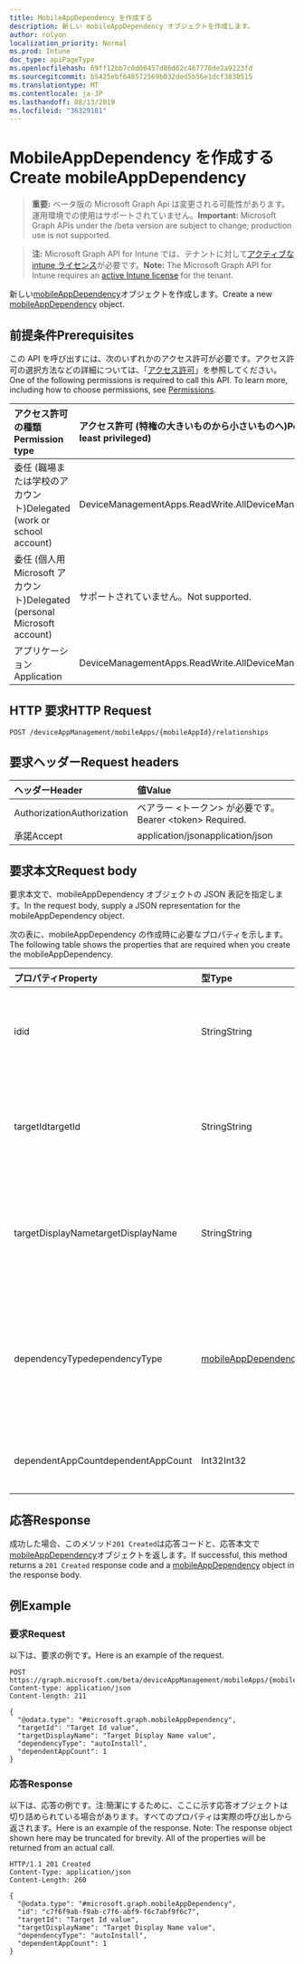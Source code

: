 ```yaml
---
title: MobileAppDependency を作成する
description: 新しい mobileAppDependency オブジェクトを作成します。
author: rolyon
localization_priority: Normal
ms.prod: Intune
doc_type: apiPageType
ms.openlocfilehash: 69ff12bb7c0d00457d86d62c467778de2a9223fd
ms.sourcegitcommit: b5425ebf648572569b032ded5b56e1dcf3830515
ms.translationtype: MT
ms.contentlocale: ja-JP
ms.lasthandoff: 08/13/2019
ms.locfileid: "36329181"
---
```

# <a name="create-mobileappdependency"></a><span data-ttu-id="40429-103">MobileAppDependency を作成する</span><span class="sxs-lookup"><span data-stu-id="40429-103">Create mobileAppDependency</span></span>

> <span data-ttu-id="40429-104">**重要:** ベータ版の Microsoft Graph Api は変更される可能性があります。運用環境での使用はサポートされていません。</span><span class="sxs-lookup"><span data-stu-id="40429-104">**Important:** Microsoft Graph APIs under the /beta version are subject to change; production use is not supported.</span></span>

> <span data-ttu-id="40429-105">**注:** Microsoft Graph API for Intune では、テナントに対して[アクティブな intune ライセンス](https://go.microsoft.com/fwlink/?linkid=839381)が必要です。</span><span class="sxs-lookup"><span data-stu-id="40429-105">**Note:** The Microsoft Graph API for Intune requires an [active Intune license](https://go.microsoft.com/fwlink/?linkid=839381) for the tenant.</span></span>

<span data-ttu-id="40429-106">新しい[mobileAppDependency](../resources/intune-apps-mobileappdependency.md)オブジェクトを作成します。</span><span class="sxs-lookup"><span data-stu-id="40429-106">Create a new [mobileAppDependency](../resources/intune-apps-mobileappdependency.md) object.</span></span>

## <a name="prerequisites"></a><span data-ttu-id="40429-107">前提条件</span><span class="sxs-lookup"><span data-stu-id="40429-107">Prerequisites</span></span>
<span data-ttu-id="40429-p101">この API を呼び出すには、次のいずれかのアクセス許可が必要です。アクセス許可の選択方法などの詳細については、「[アクセス許可](/graph/permissions-reference)」を参照してください。</span><span class="sxs-lookup"><span data-stu-id="40429-p101">One of the following permissions is required to call this API. To learn more, including how to choose permissions, see [Permissions](/graph/permissions-reference).</span></span>

|<span data-ttu-id="40429-110">アクセス許可の種類</span><span class="sxs-lookup"><span data-stu-id="40429-110">Permission type</span></span>|<span data-ttu-id="40429-111">アクセス許可 (特権の大きいものから小さいものへ)</span><span class="sxs-lookup"><span data-stu-id="40429-111">Permissions (from most to least privileged)</span></span>|
|:---|:---|
|<span data-ttu-id="40429-112">委任 (職場または学校のアカウント)</span><span class="sxs-lookup"><span data-stu-id="40429-112">Delegated (work or school account)</span></span>|<span data-ttu-id="40429-113">DeviceManagementApps.ReadWrite.All</span><span class="sxs-lookup"><span data-stu-id="40429-113">DeviceManagementApps.ReadWrite.All</span></span>|
|<span data-ttu-id="40429-114">委任 (個人用 Microsoft アカウント)</span><span class="sxs-lookup"><span data-stu-id="40429-114">Delegated (personal Microsoft account)</span></span>|<span data-ttu-id="40429-115">サポートされていません。</span><span class="sxs-lookup"><span data-stu-id="40429-115">Not supported.</span></span>|
|<span data-ttu-id="40429-116">アプリケーション</span><span class="sxs-lookup"><span data-stu-id="40429-116">Application</span></span>|<span data-ttu-id="40429-117">DeviceManagementApps.ReadWrite.All</span><span class="sxs-lookup"><span data-stu-id="40429-117">DeviceManagementApps.ReadWrite.All</span></span>|

## <a name="http-request"></a><span data-ttu-id="40429-118">HTTP 要求</span><span class="sxs-lookup"><span data-stu-id="40429-118">HTTP Request</span></span>
<!-- {
  "blockType": "ignored"
}
-->
``` http
POST /deviceAppManagement/mobileApps/{mobileAppId}/relationships
```

## <a name="request-headers"></a><span data-ttu-id="40429-119">要求ヘッダー</span><span class="sxs-lookup"><span data-stu-id="40429-119">Request headers</span></span>
|<span data-ttu-id="40429-120">ヘッダー</span><span class="sxs-lookup"><span data-stu-id="40429-120">Header</span></span>|<span data-ttu-id="40429-121">値</span><span class="sxs-lookup"><span data-stu-id="40429-121">Value</span></span>|
|:---|:---|
|<span data-ttu-id="40429-122">Authorization</span><span class="sxs-lookup"><span data-stu-id="40429-122">Authorization</span></span>|<span data-ttu-id="40429-123">ベアラー &lt;トークン&gt; が必要です。</span><span class="sxs-lookup"><span data-stu-id="40429-123">Bearer &lt;token&gt; Required.</span></span>|
|<span data-ttu-id="40429-124">承諾</span><span class="sxs-lookup"><span data-stu-id="40429-124">Accept</span></span>|<span data-ttu-id="40429-125">application/json</span><span class="sxs-lookup"><span data-stu-id="40429-125">application/json</span></span>|

## <a name="request-body"></a><span data-ttu-id="40429-126">要求本文</span><span class="sxs-lookup"><span data-stu-id="40429-126">Request body</span></span>
<span data-ttu-id="40429-127">要求本文で、mobileAppDependency オブジェクトの JSON 表記を指定します。</span><span class="sxs-lookup"><span data-stu-id="40429-127">In the request body, supply a JSON representation for the mobileAppDependency object.</span></span>

<span data-ttu-id="40429-128">次の表に、mobileAppDependency の作成時に必要なプロパティを示します。</span><span class="sxs-lookup"><span data-stu-id="40429-128">The following table shows the properties that are required when you create the mobileAppDependency.</span></span>

|<span data-ttu-id="40429-129">プロパティ</span><span class="sxs-lookup"><span data-stu-id="40429-129">Property</span></span>|<span data-ttu-id="40429-130">型</span><span class="sxs-lookup"><span data-stu-id="40429-130">Type</span></span>|<span data-ttu-id="40429-131">説明</span><span class="sxs-lookup"><span data-stu-id="40429-131">Description</span></span>|
|:---|:---|:---|
|<span data-ttu-id="40429-132">id</span><span class="sxs-lookup"><span data-stu-id="40429-132">id</span></span>|<span data-ttu-id="40429-133">String</span><span class="sxs-lookup"><span data-stu-id="40429-133">String</span></span>|<span data-ttu-id="40429-134">リレーションシップエンティティ id。[MobileAppRelationship](../resources/intune-apps-mobileapprelationship.md)から継承します。</span><span class="sxs-lookup"><span data-stu-id="40429-134">The relationship entity id. Inherited from [mobileAppRelationship](../resources/intune-apps-mobileapprelationship.md)</span></span>|
|<span data-ttu-id="40429-135">targetId</span><span class="sxs-lookup"><span data-stu-id="40429-135">targetId</span></span>|<span data-ttu-id="40429-136">String</span><span class="sxs-lookup"><span data-stu-id="40429-136">String</span></span>|<span data-ttu-id="40429-137">ターゲットの子モバイルアプリのアプリ id。[MobileAppRelationship](../resources/intune-apps-mobileapprelationship.md)から継承します。</span><span class="sxs-lookup"><span data-stu-id="40429-137">The target child mobile app's app id. Inherited from [mobileAppRelationship](../resources/intune-apps-mobileapprelationship.md)</span></span>|
|<span data-ttu-id="40429-138">targetDisplayName</span><span class="sxs-lookup"><span data-stu-id="40429-138">targetDisplayName</span></span>|<span data-ttu-id="40429-139">String</span><span class="sxs-lookup"><span data-stu-id="40429-139">String</span></span>|<span data-ttu-id="40429-140">ターゲットの子モバイルアプリの表示名。</span><span class="sxs-lookup"><span data-stu-id="40429-140">The target child mobile app's display name.</span></span> <span data-ttu-id="40429-141">[MobileAppRelationship](../resources/intune-apps-mobileapprelationship.md)から継承します。</span><span class="sxs-lookup"><span data-stu-id="40429-141">Inherited from [mobileAppRelationship](../resources/intune-apps-mobileapprelationship.md)</span></span>|
|<span data-ttu-id="40429-142">dependencyType</span><span class="sxs-lookup"><span data-stu-id="40429-142">dependencyType</span></span>|[<span data-ttu-id="40429-143">mobileAppDependencyType</span><span class="sxs-lookup"><span data-stu-id="40429-143">mobileAppDependencyType</span></span>](../resources/intune-apps-mobileappdependencytype.md)|<span data-ttu-id="40429-144">親アプリと子アプリ間の依存関係の種類。</span><span class="sxs-lookup"><span data-stu-id="40429-144">The type of dependency relationship between the parent and child apps.</span></span> <span data-ttu-id="40429-145">可能な値は、`detect`、`autoInstall` です。</span><span class="sxs-lookup"><span data-stu-id="40429-145">Possible values are: `detect`, `autoInstall`.</span></span>|
|<span data-ttu-id="40429-146">dependentAppCount</span><span class="sxs-lookup"><span data-stu-id="40429-146">dependentAppCount</span></span>|<span data-ttu-id="40429-147">Int32</span><span class="sxs-lookup"><span data-stu-id="40429-147">Int32</span></span>|<span data-ttu-id="40429-148">子アプリが持つ依存関係の合計数。</span><span class="sxs-lookup"><span data-stu-id="40429-148">The total number of dependencies the child app has.</span></span>|



## <a name="response"></a><span data-ttu-id="40429-149">応答</span><span class="sxs-lookup"><span data-stu-id="40429-149">Response</span></span>
<span data-ttu-id="40429-150">成功した場合、このメソッド`201 Created`は応答コードと、応答本文で[mobileAppDependency](../resources/intune-apps-mobileappdependency.md)オブジェクトを返します。</span><span class="sxs-lookup"><span data-stu-id="40429-150">If successful, this method returns a `201 Created` response code and a [mobileAppDependency](../resources/intune-apps-mobileappdependency.md) object in the response body.</span></span>

## <a name="example"></a><span data-ttu-id="40429-151">例</span><span class="sxs-lookup"><span data-stu-id="40429-151">Example</span></span>

### <a name="request"></a><span data-ttu-id="40429-152">要求</span><span class="sxs-lookup"><span data-stu-id="40429-152">Request</span></span>
<span data-ttu-id="40429-153">以下は、要求の例です。</span><span class="sxs-lookup"><span data-stu-id="40429-153">Here is an example of the request.</span></span>
``` http
POST https://graph.microsoft.com/beta/deviceAppManagement/mobileApps/{mobileAppId}/relationships
Content-type: application/json
Content-length: 211

{
  "@odata.type": "#microsoft.graph.mobileAppDependency",
  "targetId": "Target Id value",
  "targetDisplayName": "Target Display Name value",
  "dependencyType": "autoInstall",
  "dependentAppCount": 1
}
```

### <a name="response"></a><span data-ttu-id="40429-154">応答</span><span class="sxs-lookup"><span data-stu-id="40429-154">Response</span></span>
<span data-ttu-id="40429-p104">以下は、応答の例です。注:簡潔にするために、ここに示す応答オブジェクトは切り詰められている場合があります。すべてのプロパティは実際の呼び出しから返されます。</span><span class="sxs-lookup"><span data-stu-id="40429-p104">Here is an example of the response. Note: The response object shown here may be truncated for brevity. All of the properties will be returned from an actual call.</span></span>
``` http
HTTP/1.1 201 Created
Content-Type: application/json
Content-Length: 260

{
  "@odata.type": "#microsoft.graph.mobileAppDependency",
  "id": "c7f6f9ab-f9ab-c7f6-abf9-f6c7abf9f6c7",
  "targetId": "Target Id value",
  "targetDisplayName": "Target Display Name value",
  "dependencyType": "autoInstall",
  "dependentAppCount": 1
}
```






